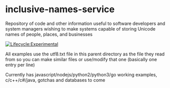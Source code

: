 # inclusive-names-service
Repository of code and other information useful to software developers and system managers wishing to make systems capable of storing Unicode names of people, places, and businesses

[![Lifecycle:Experimental](https://img.shields.io/badge/Lifecycle-Experimental-339999)](<Redirect-URL>)

All examples use the utf8.txt file in this parent directory as the file they read from so you can make similar files or use/modify that one (basically one entry per line)

Currently has javascript/nodejs/python2/python3/go working examples, c/c++/c#/java, gotchas and databases to come